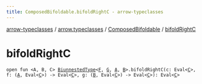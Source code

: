```yaml
---
title: ComposedBifoldable.bifoldRightC - arrow-typeclasses
---
```


[arrow-typeclasses](../../index.html) / [arrow.typeclasses](../index.html) / [ComposedBifoldable](index.html) / [bifoldRightC](./bifold-right-c.html)

# bifoldRightC

`open fun <A, B, C> `[`BiunnestedType`](../-biunnested-type.html)`<`[`F`](index.html#F)`, `[`G`](index.html#G)`, `[`A`](bifold-right-c.html#A)`, `[`B`](bifold-right-c.html#B)`>.bifoldRightC(c: Eval<`[`C`](bifold-right-c.html#C)`>, f: (`[`A`](bifold-right-c.html#A)`, Eval<`[`C`](bifold-right-c.html#C)`>) -> Eval<`[`C`](bifold-right-c.html#C)`>, g: (`[`B`](bifold-right-c.html#B)`, Eval<`[`C`](bifold-right-c.html#C)`>) -> Eval<`[`C`](bifold-right-c.html#C)`>): Eval<`[`C`](bifold-right-c.html#C)`>`